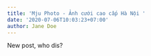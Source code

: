 ```yaml
---
title: 'Mju Photo - Ảnh cưới cao cấp Hà Nội '
date: '2020-07-06T10:03:23+07:00'
author: Jane Doe
---
```

New post, who dis?